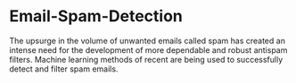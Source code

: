 # Email-Spam-Detection
The upsurge in the volume of unwanted emails called spam has created an intense need for the development of more dependable and robust antispam filters. Machine learning methods of recent are being used to successfully detect and filter spam emails.
